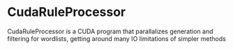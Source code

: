 # CudaRuleProcessor
CudaRuleProcessor is a CUDA program that parallalizes generation and filtering for wordlists, getting around many IO limitations of simpler methods
